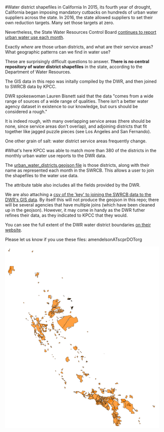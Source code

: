 #Water district shapefiles in California
In 2015, its fourth year of drought, California began imposing mandatory cutbacks on hundreds of urban water suppliers across the state. In 2016, the state allowed suppliers to set their own reduction targets. Many set those targets at zero.

Nevertheless, the State Water Resources Control Board [continues to report urban water use each month](http://www.waterboards.ca.gov/water_issues/programs/conservation_portal/conservation_reporting.shtml).

Exactly *where* are those urban districts, and what are their service areas? What geographic patterns can we find in water use?

These are surprisingly difficult questions to answer. **There is no central repository of water district shapefiles** in the state, according to the Department of Water Resources.

The GIS data in this repo was initally compiled by the DWR, and then joined to SWRCB data by KPCC.

DWR spokeswoman Lauren Bisnett said that the data "comes from a wide range of sources of a wide range of qualities. There isn’t a better water agency dataset in existence to our knowledge, but ours should be considered a rough."

It is indeed rough, with many overlapping service areas (there should be none, since service areas don't overlap), and adjoining districts that fit together like jagged puzzle pieces (see Los Angeles and San Fernando).

One other grain of salt: water district service areas frequently change.

#What's here
KPCC was able to match more than 380 of the districts in the monthly urban water use reports to the DWR data.

The [urban_water_districts.geojson file](urban_water_districts.geojson) is those districts, along with their name as represented each month in the SWRCB. This allows a user to join the shapefiles to the water use data.

The attribute table also includes all the fields provided by the DWR.

We are also attaching a [csv of the 'key' to joining the SWRCB data to the DWR's GIS data](swrcb_water_district_name_key.csv). By itself this will not produce the geojson in this repo; there will be several agencies that have multiple joins (which have been cleaned up in the geojson). However, it may come in handy as the DWR futher refines their data, as they indicated to KPCC that they would.

You can see the full extent of the DWR water district boundaries [on their website](https://gis.water.ca.gov/app/boundaries/).

Please let us know if you use these files: amendelsonATscprDOTorg

![](wd_blank_map.png)